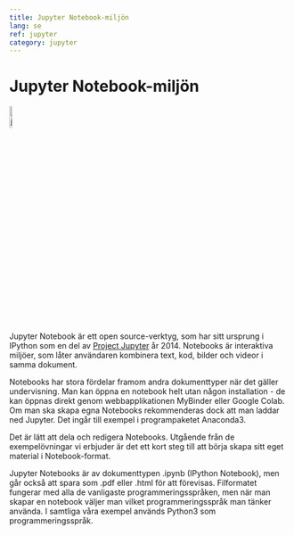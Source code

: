 ```yaml
---
title: Jupyter Notebook-miljön
lang: se
ref: jupyter
category: jupyter
---
```


# Jupyter Notebook-miljön

<img src="https://upload.wikimedia.org/wikipedia/commons/thumb/3/38/Jupyter_logo.svg/1200px-Jupyter_logo.svg.png" alt="jupyter" width="10%" class="center"/>

Jupyter Notebook är ett open source-verktyg, som har sitt ursprung i IPython som en del av
[Project Jupyter](https://jupyter.org/) år 2014. Notebooks är interaktiva miljöer,
som låter användaren kombinera text, kod, bilder och videor i samma dokument.

Notebooks har stora fördelar framom andra dokumenttyper när det gäller undervisning.
Man kan öppna en notebook helt utan någon installation - de kan öppnas direkt genom webbapplikationen MyBinder eller Google Colab.
Om man ska skapa egna Notebooks rekommenderas dock att man laddar ned Jupyter. Det ingår till exempel i programpaketet Anaconda3.

Det är lätt att dela och redigera Notebooks. Utgående från de exempelövningar vi erbjuder är det ett kort steg till att
börja skapa sitt eget material i Notebook-format.

Jupyter Notebooks är av dokumenttypen .ipynb (IPython Notebook), men går också att spara som .pdf eller .html
för att förevisas. Filformatet fungerar med alla de vanligaste programmeringsspråken, men när man skapar en notebook väljer man vilket programmeringsspråk man tänker använda. I samtliga våra exempel används Python3 som programmeringsspråk.
